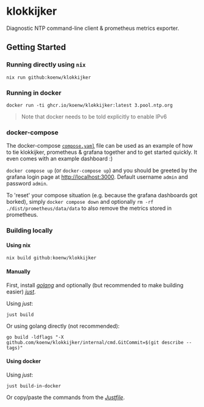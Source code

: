 # klokkijker

Diagnostic NTP command-line client & prometheus metrics exporter.


## Getting Started

### Running directly using `nix`

`nix run github:koenw/klokkijker`


### Running in docker

`docker run -ti ghcr.io/koenw/klokkijker:latest 3.pool.ntp.org`


> Note that docker needs to be told explicitly to enable IPv6


### docker-compose

The docker-compose [`compose.yaml`](./compose.yaml) file can be used as an
example of how to tie klokkijker, prometheus & grafana together and to get
started quickly. It even comes with an example dashboard :)

`docker compose up` (or `docker-compose up`) and you should be greeted by the
grafana login page at [http://localhost:3000](http://localhost:3000). Default
username `admin` and password `admin`.

To 'reset' your compose situation (e.g. because the grafana dashboards got
borked), simply `docker compose down` and optionally `rm -rf
./dist/prometheus/data/data` to also remove the metrics stored in prometheus.


### Building locally


#### Using nix

`nix build github:koenw/klokkijker`


#### Manually

First, install [*golang*](https://go.dev) and optionally (but recommended to
make building easier) [*just*](https://github.com/casey/just).


Using *just*:

`just build`

Or using golang directly (not recommended):

`go build -ldflags "-X github.com/koenw/klokkijker/internal/cmd.GitCommit=$(git describe --tags)"`


#### Using docker

Using *just*:

`just build-in-docker`

Or copy/paste the commands from the [*Justfile*](./Justfile).
